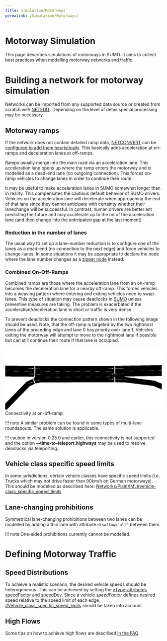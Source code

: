 ```yaml
---
title: Simulation/Motorways
permalink: /Simulation/Motorways/
---
```


# Motorway Simulation

This page describes simulations of motorways in SUMO. It aims to collect
best practices when modelling motorway networks and traffic.

# Building a network for motorway simulation

Networks can be imported from any supported data source or created from
scratch with [NETEDIT](../NETEDIT.md). Depending on the level of
detail special processing may be necessary

## Motorway ramps

If the network does not contain detailed ramp data,
[NETCONVERT](../NETCONVERT.md) can be [configured to add them
heuristically](../Networks/Further_Options.md#guessing_on-_and_off-ramps).
This basically adds acceleration at on-ramps and deceleration lanes at
off-ramps.

Ramps usually merge into the main road via an acceleration lane. This acceleration lane opens up where the ramp enters the motorway and is modelled as a dead-end lane (no outgoing connection). This forces on-ramp vehicles to change lanes in order to continue their route.

It may be useful to make acceleration lanes in SUMO somewhat longer than in reality.
This compensates the cautious default behavior of SUMO drivers: Vehicles on the acceleration lane will decelerate when approaching the end of that lane since they cannot anticipate with certainty whether their lanechange will be successful. In contrast, human drivers are better ant predicting the future and may accelerate up to the nd of the acceleration lane (and then change into the anticipated gap at the last moment)

### Reduction in the number of lanes

The usual way to set up a lane-number reduction is to configure one of the lanes
as a dead-end (no connection to the next edge) and force
vehicles to change-lanes. In some situations it may be
appropriate to declare the node where the lane number changes as a
[zipper node](../Networks/PlainXML.md#node_types)
instead.

### Combined On-Off-Ramps

Combined ramps are those where the acceleration lane from an on-ramp
becomes the deceleration lane for a nearby off-ramp. This forces
vehicles into a weaving pattern where entering and exiting vehicles need
to swap lanes. This type of situation may cause deadlocks in
[SUMO](../SUMO.md) unless preventive measures are taking. The
problem is exacerbated if the acceleration/deceleration lane is short or
traffic is very dense.

To prevent deadlocks the connection pattern shown in the following image
should be used. Note, that the off-ramp is targeted by the two rightmost
lanes of the preceding edge and lane 0 has priority over lane 1.
Vehicles exiting the motorway will attempt to move to the rightmost lane
if possible but can still continue their route if that lane is occupied.

![Connectivity at on-off-ramp](../images/OnOffRamp.png)
Connectivity at on-off-ramp

!!! note
    A similar problem can be found in some types of multi-lane roundabouts. The same solution is applicable.

!!! caution
    In version 0.25.0 and earlier, this connectivity is not supported and the option **--time-to-teleport.highways** may be used to resolve deadlocks via teleporting.

## Vehicle class specific speed limits

In some jurisdictions, certain vehicle classes have specific speed
limits (i.e. Trucks which may not drive faster than 90km/h on German
motorways). This should be modelled as described here:
[Networks/PlainXML#vehicle-class_specific_speed_limits](../Networks/PlainXML.md#vehicle-class_specific_speed_limits)

## Lane-changing prohibitions

Symmetrical lane-changing prohibitions between two lanes can be modelled
by adding a thin lane with attribute `disallow="all"` between them.

!!! note
    One-sided prohibitions currently cannot be modelled.

# Defining Motorway Traffic

## Speed Distributions

To achieve a realistic scenario, the desired vehicle speeds should be
heterogeneous. This can be achieved by setting the [vType-attributes
speedFactor and
speedDev](../Definition_of_Vehicles,_Vehicle_Types,_and_Routes.md#speed_distributions).
Since a vehicle *speedFactor* defines desired speed relative to the
speed limit of each edge,
[\#Vehicle_class_specific_speed_limits](#vehicle_class_specific_speed_limits)
should be taken into account.

## High Flows

Some tips on how to achieve high flows are described [in the
FAQ](../FAQ.md#how_do_i_get_high_flowsvehicle_densities)
